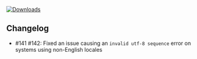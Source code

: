 [![Downloads](https://img.shields.io/github/downloads/zevnda/steam-game-idler/1.9.2/total?style=for-the-badge&logo=github&color=137eb5)](https://github.com/zevnda/steam-game-idler/releases/download/1.9.2/Steam.Game.Idler_1.9.2_x64-setup.exe)

## Changelog
- #141 #142: Fixed an issue causing an `invalid utf-8 sequence` error on systems using non-English locales
